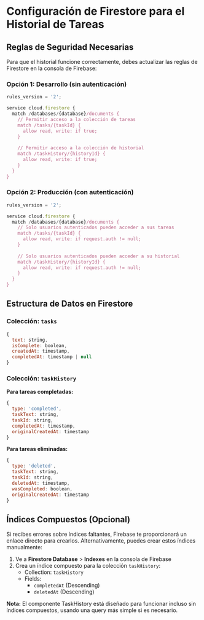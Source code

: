 # Configuración de Firestore para el Historial de Tareas

## Reglas de Seguridad Necesarias

Para que el historial funcione correctamente, debes actualizar las reglas de Firestore en la consola de Firebase:

### Opción 1: Desarrollo (sin autenticación)

```javascript
rules_version = '2';

service cloud.firestore {
  match /databases/{database}/documents {
    // Permitir acceso a la colección de tareas
    match /tasks/{taskId} {
      allow read, write: if true;
    }
    
    // Permitir acceso a la colección de historial
    match /taskHistory/{historyId} {
      allow read, write: if true;
    }
  }
}
```

### Opción 2: Producción (con autenticación)

```javascript
rules_version = '2';

service cloud.firestore {
  match /databases/{database}/documents {
    // Solo usuarios autenticados pueden acceder a sus tareas
    match /tasks/{taskId} {
      allow read, write: if request.auth != null;
    }
    
    // Solo usuarios autenticados pueden acceder a su historial
    match /taskHistory/{historyId} {
      allow read, write: if request.auth != null;
    }
  }
}
```

## Estructura de Datos en Firestore

### Colección: `tasks`
```javascript
{
  text: string,
  isComplete: boolean,
  createdAt: timestamp,
  completedAt: timestamp | null
}
```

### Colección: `taskHistory`

**Para tareas completadas:**
```javascript
{
  type: 'completed',
  taskText: string,
  taskId: string,
  completedAt: timestamp,
  originalCreatedAt: timestamp
}
```

**Para tareas eliminadas:**
```javascript
{
  type: 'deleted',
  taskText: string,
  taskId: string,
  deletedAt: timestamp,
  wasCompleted: boolean,
  originalCreatedAt: timestamp
}
```

## Índices Compuestos (Opcional)

Si recibes errores sobre índices faltantes, Firebase te proporcionará un enlace directo para crearlos. Alternativamente, puedes crear estos índices manualmente:

1. Ve a **Firestore Database** > **Indexes** en la consola de Firebase
2. Crea un índice compuesto para la colección `taskHistory`:
   - Collection: `taskHistory`
   - Fields: 
     - `completedAt` (Descending)
     - `deletedAt` (Descending)

**Nota:** El componente TaskHistory está diseñado para funcionar incluso sin índices compuestos, usando una query más simple si es necesario.
